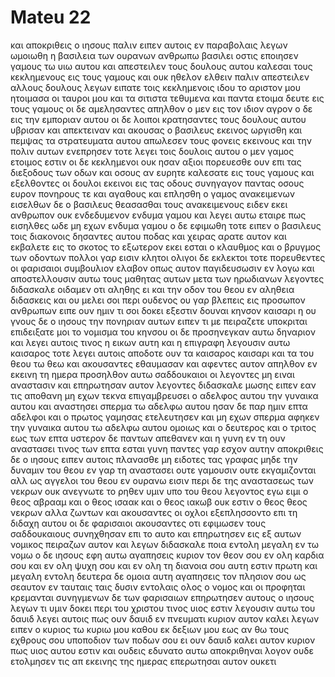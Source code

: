 # Mateu 22
και αποκριθεις ο ιησους παλιν ειπεν αυτοις εν παραβολαις λεγων
ωμοιωθη η βασιλεια των ουρανων ανθρωπω βασιλει οστις εποιησεν γαμους τω υιω αυτου
και απεστειλεν τους δουλους αυτου καλεσαι τους κεκλημενους εις τους γαμους και ουκ ηθελον ελθειν
παλιν απεστειλεν αλλους δουλους λεγων ειπατε τοις κεκλημενοις ιδου το αριστον μου ητοιμασα οι ταυροι μου και τα σιτιστα τεθυμενα και παντα ετοιμα δευτε εις τους γαμους
οι δε αμελησαντες απηλθον ο μεν εις τον ιδιον αγρον ο δε εις την εμποριαν αυτου
οι δε λοιποι κρατησαντες τους δουλους αυτου υβρισαν και απεκτειναν
και ακουσας ο βασιλευς εκεινος ωργισθη και πεμψας τα στρατευματα αυτου απωλεσεν τους φονεις εκεινους και την πολιν αυτων ενεπρησεν
τοτε λεγει τοις δουλοις αυτου ο μεν γαμος ετοιμος εστιν οι δε κεκλημενοι ουκ ησαν αξιοι
πορευεσθε ουν επι τας διεξοδους των οδων και οσους αν ευρητε καλεσατε εις τους γαμους
και εξελθοντες οι δουλοι εκεινοι εις τας οδους συνηγαγον παντας οσους ευρον πονηρους τε και αγαθους και επλησθη ο γαμος ανακειμενων
εισελθων δε ο βασιλευς θεασασθαι τους ανακειμενους ειδεν εκει ανθρωπον ουκ ενδεδυμενον ενδυμα γαμου
και λεγει αυτω εταιρε πως εισηλθες ωδε μη εχων ενδυμα γαμου ο δε εφιμωθη
τοτε ειπεν ο βασιλευς τοις διακονοις δησαντες αυτου ποδας και χειρας αρατε αυτον και εκβαλετε εις το σκοτος το εξωτερον εκει εσται ο κλαυθμος και ο βρυγμος των οδοντων
πολλοι γαρ εισιν κλητοι ολιγοι δε εκλεκτοι
τοτε πορευθεντες οι φαρισαιοι συμβουλιον ελαβον οπως αυτον παγιδευσωσιν εν λογω
και αποστελλουσιν αυτω τους μαθητας αυτων μετα των ηρωδιανων λεγοντες διδασκαλε οιδαμεν οτι αληθης ει και την οδον του θεου εν αληθεια διδασκεις και ου μελει σοι περι ουδενος ου γαρ βλεπεις εις προσωπον ανθρωπων
ειπε ουν ημιν τι σοι δοκει εξεστιν δουναι κηνσον καισαρι η ου
γνους δε ο ιησους την πονηριαν αυτων ειπεν τι με πειραζετε υποκριται
επιδειξατε μοι το νομισμα του κηνσου οι δε προσηνεγκαν αυτω δηναριον
και λεγει αυτοις τινος η εικων αυτη και η επιγραφη
λεγουσιν αυτω καισαρος τοτε λεγει αυτοις αποδοτε ουν τα καισαρος καισαρι και τα του θεου τω θεω
και ακουσαντες εθαυμασαν και αφεντες αυτον απηλθον
εν εκεινη τη ημερα προσηλθον αυτω σαδδουκαιοι οι λεγοντες μη ειναι αναστασιν και επηρωτησαν αυτον
λεγοντες διδασκαλε μωσης ειπεν εαν τις αποθανη μη εχων τεκνα επιγαμβρευσει ο αδελφος αυτου την γυναικα αυτου και αναστησει σπερμα τω αδελφω αυτου
ησαν δε παρ ημιν επτα αδελφοι και ο πρωτος γαμησας ετελευτησεν και μη εχων σπερμα αφηκεν την γυναικα αυτου τω αδελφω αυτου
ομοιως και ο δευτερος και ο τριτος εως των επτα
υστερον δε παντων απεθανεν και η γυνη
εν τη ουν αναστασει τινος των επτα εσται γυνη παντες γαρ εσχον αυτην
αποκριθεις δε ο ιησους ειπεν αυτοις πλανασθε μη ειδοτες τας γραφας μηδε την δυναμιν του θεου
εν γαρ τη αναστασει ουτε γαμουσιν ουτε εκγαμιζονται αλλ ως αγγελοι του θεου εν ουρανω εισιν
περι δε της αναστασεως των νεκρων ουκ ανεγνωτε το ρηθεν υμιν υπο του θεου λεγοντος
εγω ειμι ο θεος αβρααμ και ο θεος ισαακ και ο θεος ιακωβ ουκ εστιν ο θεος θεος νεκρων αλλα ζωντων
και ακουσαντες οι οχλοι εξεπλησσοντο επι τη διδαχη αυτου
οι δε φαρισαιοι ακουσαντες οτι εφιμωσεν τους σαδδουκαιους συνηχθησαν επι το αυτο
και επηρωτησεν εις εξ αυτων νομικος πειραζων αυτον και λεγων
διδασκαλε ποια εντολη μεγαλη εν τω νομω
ο δε ιησους εφη αυτω αγαπησεις κυριον τον θεον σου εν ολη καρδια σου και εν ολη ψυχη σου και εν ολη τη διανοια σου
αυτη εστιν πρωτη και μεγαλη εντολη
δευτερα δε ομοια αυτη αγαπησεις τον πλησιον σου ως σεαυτον
εν ταυταις ταις δυσιν εντολαις ολος ο νομος και οι προφηται κρεμανται
συνηγμενων δε των φαρισαιων επηρωτησεν αυτους ο ιησους
λεγων τι υμιν δοκει περι του χριστου τινος υιος εστιν λεγουσιν αυτω του δαυιδ
λεγει αυτοις πως ουν δαυιδ εν πνευματι κυριον αυτον καλει λεγων
ειπεν ο κυριος τω κυριω μου καθου εκ δεξιων μου εως αν θω τους εχθρους σου υποποδιον των ποδων σου
ει ουν δαυιδ καλει αυτον κυριον πως υιος αυτου εστιν
και ουδεις εδυνατο αυτω αποκριθηναι λογον ουδε ετολμησεν τις απ εκεινης της ημερας επερωτησαι αυτον ουκετι
